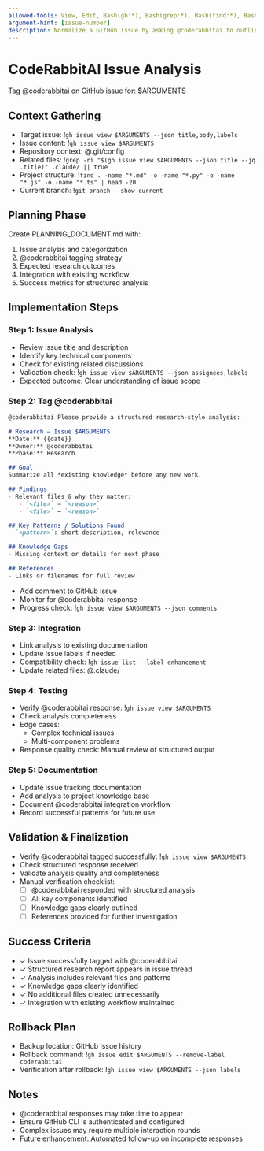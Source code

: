 ```yaml
---
allowed-tools: View, Edit, Bash(gh:*), Bash(grep:*), Bash(find:*), Bash(git:*)
argument-hint: [issue-number]
description: Normalize a GitHub issue by asking @coderabbitai to outline and structure it
---
```



# CodeRabbitAI Issue Analysis

Tag @coderabbitai on GitHub issue for: $ARGUMENTS

## Context Gathering
<!-- Analyze existing project state before making changes -->
- Target issue: !`gh issue view $ARGUMENTS --json title,body,labels`
- Issue content: !`gh issue view $ARGUMENTS`
- Repository context: @.git/config
- Related files: !`grep -ri "$(gh issue view $ARGUMENTS --json title --jq .title)" .claude/ || true`
- Project structure: !`find . -name "*.md" -o -name "*.py" -o -name "*.js" -o -name "*.ts" | head -20`
- Current branch: !`git branch --show-current`

## Planning Phase
<!-- Document approach before implementation -->
Create PLANNING_DOCUMENT.md with:
1. Issue analysis and categorization
2. @coderabbitai tagging strategy
3. Expected research outcomes
4. Integration with existing workflow
5. Success metrics for structured analysis

## Implementation Steps

### Step 1: Issue Analysis
<!-- First implementation phase -->
- Review issue title and description
- Identify key technical components
- Check for existing related discussions
- Validation check: !`gh issue view $ARGUMENTS --json assignees,labels`
- Expected outcome: Clear understanding of issue scope

### Step 2: Tag @coderabbitai
<!-- Main implementation work -->
```markdown
@coderabbitai Please provide a structured research-style analysis:

# Research – Issue $ARGUMENTS
**Date:** {{date}}
**Owner:** @coderabbitai
**Phase:** Research

## Goal
Summarize all *existing knowledge* before any new work.

## Findings
- Relevant files & why they matter:
   - `<file>` → `<reason>`
   - `<file>` → `<reason>`

## Key Patterns / Solutions Found
- `<pattern>`: short description, relevance

## Knowledge Gaps
- Missing context or details for next phase

## References
- Links or filenames for full review
```
- Add comment to GitHub issue
- Monitor for @coderabbitai response
- Progress check: !`gh issue view $ARGUMENTS --json comments`

### Step 3: Integration
<!-- Connect with existing system -->
- Link analysis to existing documentation
- Update issue labels if needed
- Compatibility check: !`gh issue list --label enhancement`
- Update related files: @.claude/

### Step 4: Testing
<!-- Comprehensive testing phase -->
- Verify @coderabbitai response: !`gh issue view $ARGUMENTS`
- Check analysis completeness
- Edge cases:
  - Complex technical issues
  - Multi-component problems
- Response quality check: Manual review of structured output

### Step 5: Documentation
<!-- Update project documentation -->
- Update issue tracking documentation
- Add analysis to project knowledge base
- Document @coderabbitai integration workflow
- Record successful patterns for future use

## Validation & Finalization
<!-- Final checks before completion -->
- Verify @coderabbitai tagged successfully: !`gh issue view $ARGUMENTS`
- Check structured response received
- Validate analysis quality and completeness
- Manual verification checklist:
  - [ ] @coderabbitai responded with structured analysis
  - [ ] All key components identified
  - [ ] Knowledge gaps clearly outlined
  - [ ] References provided for further investigation

## Success Criteria
<!-- Measurable outcomes that indicate completion -->
- ✓ Issue successfully tagged with @coderabbitai
- ✓ Structured research report appears in issue thread
- ✓ Analysis includes relevant files and patterns
- ✓ Knowledge gaps clearly identified
- ✓ No additional files created unnecessarily
- ✓ Integration with existing workflow maintained

## Rollback Plan
<!-- In case something goes wrong -->
- Backup location: GitHub issue history
- Rollback command: !`gh issue edit $ARGUMENTS --remove-label coderabbitai`
- Verification after rollback: !`gh issue view $ARGUMENTS --json labels`

## Notes
<!-- Additional context or warnings -->
- @coderabbitai responses may take time to appear
- Ensure GitHub CLI is authenticated and configured
- Complex issues may require multiple interaction rounds
- Future enhancement: Automated follow-up on incomplete responses


